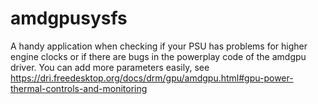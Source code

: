 # amdgpusysfs

A handy application when checking if your PSU has problems for higher engine clocks or if there are bugs in the powerplay code of the amdgpu driver. You can add more parameters easily, see https://dri.freedesktop.org/docs/drm/gpu/amdgpu.html#gpu-power-thermal-controls-and-monitoring
